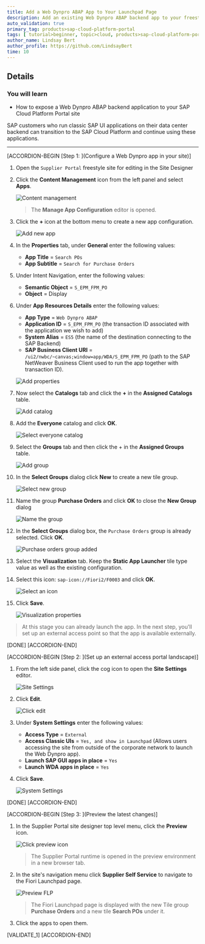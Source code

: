 ```yaml
---
title: Add a Web Dynpro ABAP App to Your Launchpad Page
description: Add an existing Web Dynpro ABAP backend app to your freestyle Portal site.
auto_validation: true
primary_tag: products>sap-cloud-platform-portal
tags: [ tutorial>beginner, topic>cloud, products>sap-cloud-platform-portal ]
author_name: Lindsay Bert
author_profile: https://github.com/LindsayBert
time: 10
---
```


## Details
### You will learn  
  - How to expose a Web Dynpro ABAP backend application to your SAP Cloud Platform Portal site


SAP customers who run classic SAP UI applications on their data center backend can transition to the SAP Cloud Platform and continue using these applications.


---

[ACCORDION-BEGIN [Step 1: ](Configure a Web Dynpro app in your site)]

1. Open the `Supplier Portal` freestyle site for editing in the Site Designer

2. Click the **Content Management** icon from the left panel and select **Apps**.

    ![Content management](1-content-management.png)

    > The **Manage App Configuration** editor is opened.

3. Click the **+** icon at the bottom menu to create a new app configuration.

    ![Add new app](2-add-new-app.png)

4. In the **Properties** tab, under **General** enter the following values:

    * **App Title** = `Search POs`
    * **App Subtitle** = `Search for Purchase Orders`

5. Under Intent Navigation, enter the following values:

    * **Semantic Object** = `S_EPM_FPM_PO`
    * **Object** = Display

6. Under **App Resources Details** enter the following values:

    * **App Type** = `Web Dynpro ABAP`
    * **Application ID** = `S_EPM_FPM_PO`
      (the transaction ID associated with the application we wish to add)
    * **System Alias** = `ES5`
      (the name of the destination connecting to the SAP Backend)
    * **SAP Business Client URI**	= `/ui2/nwbc/~canvas;window=app/WDA/S_EPM_FPM_PO`
      (path to the SAP NetWeaver Business Client used to run the app together with transaction ID).

    ![Add properties](3-add-properties.png)

7. Now select the **Catalogs** tab and click the **+** in the **Assigned Catalogs** table.

    ![Add catalog](4-add-wd-catalog.png)

8.  Add the **Everyone** catalog and click **OK**.

    ![Select everyone catalog](5-select-everyone-catalog.png)

9. Select the **Groups** tab and then click the + in the **Assigned Groups** table.

    ![Add group](16-add-group.png)

10. In the **Select Groups** dialog click **New** to create a new tile group.

    ![Select new group](7-select-new-group.png)

11. Name the group **Purchase Orders** and click **OK** to close the **New Group** dialog

    ![Name the group](8-purchase-orders-group.png)

12. In the **Select Groups** dialog box, the `Purchase Orders` group is already selected. Click **OK**.

    ![Purchase orders group added](17-purchase-orders-group.png)

13. Select the **Visualization** tab. Keep the **Static App Launcher** tile type value as well as the existing configuration.

14. Select this icon: `sap-icon://Fiori2/F0003` and click **OK**.

    ![Select an icon](9-select-icon.png)

15. Click **Save**.

    ![Visualization properties](18-visualization-properties.png)

>At this stage you can already launch the app. In the next step, you'll set up an external access point so that the app is available externally.

[DONE]
[ACCORDION-END]

[ACCORDION-BEGIN [Step 2: ](Set up an external access portal landscape)]

1. From the left side panel, click the cog icon to open the **Site Settings** editor.

    ![Site Settings](10-open-site-settings.png)

2. Click **Edit**.

    ![Click edit](11-click-edit.png)

3. Under **System Settings** enter the following values:

    * **Access Type** = `External`
    * **Access Classic UIs** = `Yes, and show in Launchpad`
      (Allows users accessing the site from outside of the corporate network to launch the Web Dynpro app).
    * **Launch SAP GUI apps in place** = `Yes`
    * **Launch WDA apps in place** = `Yes`

4. Click **Save**.

    ![System Settings](12-system-settings.png)

[DONE]
[ACCORDION-END]


[ACCORDION-BEGIN [Step 3: ](Preview the latest changes)]

1. In the Supplier Portal site designer top level menu, click the **Preview** icon.

    ![Click preview icon](13-click-preview.png)

    > The Supplier Portal runtime is opened in the preview environment in a new browser tab.

2. In the site's navigation menu click **Supplier Self Service** to navigate to the Fiori Launchpad page.

    ![Preview FLP](14-preview.png)

    > The Fiori Launchpad page is displayed with the new Tile group **Purchase Orders** and a new tile **Search POs** under it.

3. Click the apps to open them.



[VALIDATE_1]
[ACCORDION-END]
